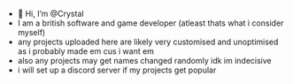 - 👋 Hi, I’m @Crystal
- I am a british software and game developer (atleast thats what i consider myself)
- any projects uploaded here are likely very customised and unoptimised as i probably made em cus i want em
- also any projects may get names changed randomly idk im indecisive
- i will set up a discord server if my projects get popular

<!---
Crystal-Kitty/Crystal-Kitty is a ✨ special ✨ repository because its `README.md` (this file) appears on your GitHub profile.
You can click the Preview link to take a look at your changes.
--->
